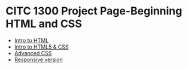 # CITC 1300 Project Page-Beginning HTML and CSS

<ul>
    <li><a href="Intro_to_HTML/index.html" target="_blank">Intro to HTML</a></li>
    <li><a href="HTML5_intro_to_css/index.html" target="_blank">Intro to HTML5 & CSS</a></li>
    <li><a href="adv_css/index.html" target="_blank">Advanced CSS</a></li>
    <li><a href="responsive/index.html" target="_blank">Responsive version</a></li>
    
</ul>